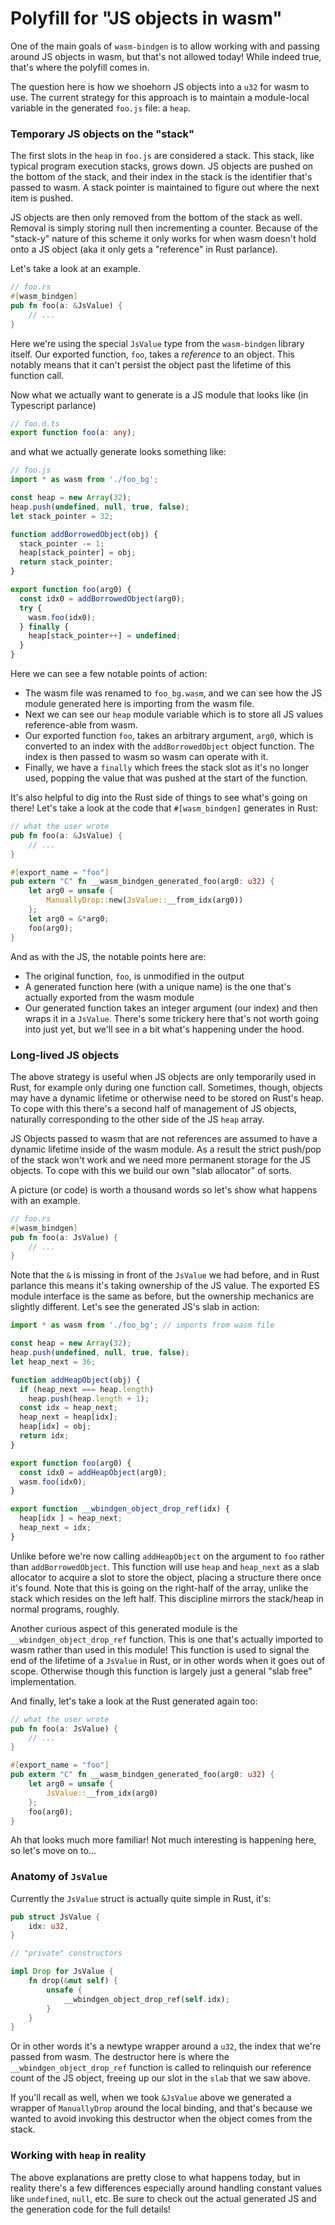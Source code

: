 # Polyfill for "JS objects in wasm"

One of the main goals of `wasm-bindgen` is to allow working with and passing
around JS objects in wasm, but that's not allowed today! While indeed true,
that's where the polyfill comes in.

The question here is how we shoehorn JS objects into a `u32` for wasm to use.
The current strategy for this approach is to maintain a module-local variable
in the generated `foo.js` file: a `heap`.

### Temporary JS objects on the "stack"

The first slots in the `heap` in `foo.js` are considered a stack. This stack,
like typical program execution stacks, grows down. JS objects are pushed on the
bottom of the stack, and their index in the stack is the identifier that's passed
to wasm. A stack pointer is maintained to figure out where the next item is
pushed.

JS objects are then only removed from the bottom of the stack as well. Removal
is simply storing null then incrementing a counter.  Because of the "stack-y"
nature of this scheme it only works for when wasm doesn't hold onto a JS object
(aka it only gets a "reference" in Rust parlance).

Let's take a look at an example.

```rust
// foo.rs
#[wasm_bindgen]
pub fn foo(a: &JsValue) {
    // ...
}
```

Here we're using the special `JsValue` type from the `wasm-bindgen` library
itself. Our exported function, `foo`, takes a *reference* to an object. This
notably means that it can't persist the object past the lifetime of this
function call.

Now what we actually want to generate is a JS module that looks like (in
Typescript parlance)

```ts
// foo.d.ts
export function foo(a: any);
```

and what we actually generate looks something like:

```js
// foo.js
import * as wasm from './foo_bg';

const heap = new Array(32);
heap.push(undefined, null, true, false);
let stack_pointer = 32;

function addBorrowedObject(obj) {
  stack_pointer -= 1;
  heap[stack_pointer] = obj;
  return stack_pointer;
}

export function foo(arg0) {
  const idx0 = addBorrowedObject(arg0);
  try {
    wasm.foo(idx0);
  } finally {
    heap[stack_pointer++] = undefined;
  }
}
```

Here we can see a few notable points of action:

* The wasm file was renamed to `foo_bg.wasm`, and we can see how the JS module
  generated here is importing from the wasm file.
* Next we can see our `heap` module variable which is to store all JS values
  reference-able from wasm.
* Our exported function `foo`, takes an arbitrary argument, `arg0`, which is
  converted to an index with the `addBorrowedObject` object function. The index
  is then passed to wasm so wasm can operate with it.
* Finally, we have a `finally` which frees the stack slot as it's no longer
  used, popping the value that was pushed at the start of the function.

It's also helpful to dig into the Rust side of things to see what's going on
there! Let's take a look at the code that `#[wasm_bindgen]` generates in Rust:

```rust
// what the user wrote
pub fn foo(a: &JsValue) {
    // ...
}

#[export_name = "foo"]
pub extern "C" fn __wasm_bindgen_generated_foo(arg0: u32) {
    let arg0 = unsafe {
        ManuallyDrop::new(JsValue::__from_idx(arg0))
    };
    let arg0 = &*arg0;
    foo(arg0);
}
```

And as with the JS, the notable points here are:

* The original function, `foo`, is unmodified in the output
* A generated function here (with a unique name) is the one that's actually
  exported from the wasm module
* Our generated function takes an integer argument (our index) and then wraps it
  in a `JsValue`. There's some trickery here that's not worth going into just
  yet, but we'll see in a bit what's happening under the hood.

### Long-lived JS objects

The above strategy is useful when JS objects are only temporarily used in Rust,
for example only during one function call. Sometimes, though, objects may have a
dynamic lifetime or otherwise need to be stored on Rust's heap. To cope with
this there's a second half of management of JS objects, naturally corresponding
to the other side of the JS `heap` array.

JS Objects passed to wasm that are not references are assumed to have a dynamic
lifetime inside of the wasm module. As a result the strict push/pop of the stack
won't work and we need more permanent storage for the JS objects. To cope with
this we build our own "slab allocator" of sorts.

A picture (or code) is worth a thousand words so let's show what happens with an
example.

```rust
// foo.rs
#[wasm_bindgen]
pub fn foo(a: JsValue) {
    // ...
}
```

Note that the `&` is missing in front of the `JsValue` we had before, and in
Rust parlance this means it's taking ownership of the JS value. The exported ES
module interface is the same as before, but the ownership mechanics are slightly
different. Let's see the generated JS's slab in action:

```js
import * as wasm from './foo_bg'; // imports from wasm file

const heap = new Array(32);
heap.push(undefined, null, true, false);
let heap_next = 36;

function addHeapObject(obj) {
  if (heap_next === heap.length)
    heap.push(heap.length + 1);
  const idx = heap_next;
  heap_next = heap[idx];
  heap[idx] = obj;
  return idx;
}

export function foo(arg0) {
  const idx0 = addHeapObject(arg0);
  wasm.foo(idx0);
}

export function __wbindgen_object_drop_ref(idx) {
  heap[idx ] = heap_next;
  heap_next = idx;
}
```

Unlike before we're now calling `addHeapObject` on the argument to `foo` rather
than `addBorrowedObject`. This function will use `heap` and `heap_next` as a
slab allocator to acquire a slot to store the object, placing a structure there
once it's found. Note that this is going on the right-half of the array, unlike
the stack which resides on the left half. This discipline mirrors the stack/heap
in normal programs, roughly.

Another curious aspect of this generated module is the
`__wbindgen_object_drop_ref` function. This is one that's actually imported to
wasm rather than used in this module! This function is used to signal the end of
the lifetime of a `JsValue` in Rust, or in other words when it goes out of
scope. Otherwise though this function is largely just a general "slab free"
implementation.

And finally, let's take a look at the Rust generated again too:

```rust
// what the user wrote
pub fn foo(a: JsValue) {
    // ...
}

#[export_name = "foo"]
pub extern "C" fn __wasm_bindgen_generated_foo(arg0: u32) {
    let arg0 = unsafe {
        JsValue::__from_idx(arg0)
    };
    foo(arg0);
}
```

Ah that looks much more familiar! Not much interesting is happening here, so
let's move on to...

### Anatomy of `JsValue`

Currently the `JsValue` struct is actually quite simple in Rust, it's:

```rust
pub struct JsValue {
    idx: u32,
}

// "private" constructors

impl Drop for JsValue {
    fn drop(&mut self) {
        unsafe {
            __wbindgen_object_drop_ref(self.idx);
        }
    }
}
```

Or in other words it's a newtype wrapper around a `u32`, the index that we're
passed from wasm. The destructor here is where the `__wbindgen_object_drop_ref`
function is called to relinquish our reference count of the JS object, freeing
up our slot in the `slab` that we saw above.

If you'll recall as well, when we took `&JsValue` above we generated a wrapper
of `ManuallyDrop` around the local binding, and that's because we wanted to
avoid invoking this destructor when the object comes from the stack.

### Working with `heap` in reality

The above explanations are pretty close to what happens today, but in reality
there's a few differences especially around handling constant values like
`undefined`, `null`, etc. Be sure to check out the actual generated JS and the
generation code for the full details!
